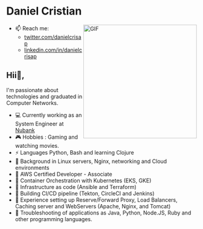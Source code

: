 # Daniel Cristian

<img align="right" width="300" alt="GIF" src="https://i.pinimg.com/originals/e4/26/70/e426702edf874b181aced1e2fa5c6cde.gif" />

* 📫 Reach me:
  - [twitter.com/danielcrisap](https://twitter.com/danielcrisap)
  - [linkedin.com/in/danielcrisap](https://www.linkedin.com/in/danielcrisap/)

## Hii👋,

 I'm passionate about technologies and graduated in Computer Networks.

- 💻 Currently working as an System Engineer at [Nubank](https://nubank.com.br/)
- :video_game:  Hobbies : Gaming and watching movies.
- ⚡ Languages Python, Bash and learning Clojure
- :telescope: Background in Linux servers, Nginx, networking and Cloud environments 
- :blue_book: AWS Certified Developer - Associate
- :ship: Container Orchestration with Kubernetes (EKS, GKE)
- :closed_lock_with_key: Infrastructure as code (Ansible and Terraform)
- :construction_worker: Building CI/CD pipeline (Tekton, CircleCI and Jenkins)
- :satellite: Experience setting up Reserve/Forward Proxy, Load Balancers, Caching server and WebServers (Apache, Nginx, and Tomcat)
- :eyes: Troubleshooting of applications as Java, Python, Node.JS, Ruby and other programming languages. 
